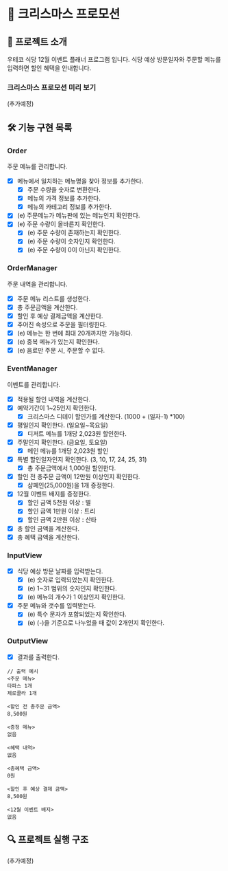 # 🎄 크리스마스 프로모션

## 🚀 프로젝트 소개

우테코 식당 12월 이벤트 플래너 프로그램 입니다.
식당 예상 방문일자와 주문할 메뉴를 입력하면 할인 혜택을 안내합니다.

### 크리스마스 프로모션 미리 보기

(추가예정)

## 🛠️ 기능 구현 목록

### Order

주문 메뉴를 관리합니다.

- [x] 메뉴에서 일치하는 메뉴명을 찾아 정보를 추가한다.
  - [x] 주문 수량을 숫자로 변환한다.
  - [x] 메뉴의 가격 정보를 추가한다.
  - [x] 메뉴의 카테고리 정보를 추가한다.
- [x] (e) 주문메뉴가 메뉴판에 있는 메뉴인지 확인한다.
- [x] (e) 주문 수량이 올바른지 확인한다.
  - [x] (e) 주문 수량이 존재하는지 확인한다.
  - [x] (e) 주문 수량이 숫자인지 확인한다.
  - [x] (e) 주문 수량이 0이 아닌지 확인한다.

### OrderManager

주문 내역을 관리합니다.

- [x] 주문 메뉴 리스트를 생성한다.
- [x] 총 주문금액을 계산한다.
- [x] 할인 후 예상 결제금액을 계산한다.
- [x] 주어진 속성으로 주문을 필터링한다.
- [x] (e) 메뉴는 한 번에 최대 20개까지만 가능하다.
- [x] (e) 중복 메뉴가 있는지 확인한다.
- [x] (e) 음료만 주문 시, 주문할 수 없다.

### EventManager

이벤트를 관리합니다.

- [x] 적용될 할인 내역을 계산한다.
- [x] 예약기간이 1~25인지 확인한다.
  - [x] 크리스마스 디데이 할인가를 계산한다. (1000 + (일자-1) \*100)
- [x] 평일인지 확인한다. (일요일~목요일)
  - [x] 디저트 메뉴를 1개당 2,023원 할인한다.
- [x] 주말인지 확인한다. (금요일, 토요일)
  - [x] 메인 메뉴를 1개당 2,023원 할인
- [x] 특별 할인일자인지 확인한다. (3, 10, 17, 24, 25, 31)
  - [x] 총 주문금액에서 1,000원 할인한다.
- [x] 할인 전 총주문 금액이 12만원 이상인지 확인한다.
  - [x] 샴페인(25,000원)을 1개 증정한다.
- [x] 12월 이벤트 배지를 증정한다.
  - [x] 할인 금액 5천원 이상 : 별
  - [x] 할인 금액 1만원 이상 : 트리
  - [x] 할인 금액 2만원 이상 : 산타
- [x] 총 할인 금액을 계산한다.
- [x] 총 혜택 금액을 계산한다.

### InputView

- [x] 식당 예상 방문 날짜를 입력받는다.
  - [x] (e) 숫자로 입력되었는지 확인한다.
  - [x] (e) 1~31 범위의 숫자인지 확인한다.
  - [x] (e) 메뉴의 개수가 1 이상인지 확인한다.
- [x] 주문 메뉴와 갯수를 입력받는다.
  - [x] (e) 특수 문자가 포함되었는지 확인한다.
  - [x] (e) (-)을 기준으로 나누었을 때 값이 2개인지 확인한다.

### OutputView

- [x] 결과를 출력한다.

```
// 출력 예시
<주문 메뉴>
타파스 1개
제로콜라 1개

<할인 전 총주문 금액>
8,500원

<증정 메뉴>
없음

<혜택 내역>
없음

<총혜택 금액>
0원

<할인 후 예상 결제 금액>
8,500원

<12월 이벤트 배지>
없음
```

## 🔍 프로젝트 실행 구조

(추가예정)
